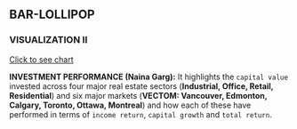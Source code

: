 ## **BAR-LOLLIPOP**

### **VISUALIZATION II**

[Click to see chart](https://nainagarg-ng.github.io/lollipopNew/)

**INVESTMENT PERFORMANCE (Naina Garg):** It highlights the `capital value` invested across four major real estate sectors (**Industrial, Office, Retail, Residential**) and six major markets (**VECTOM: Vancouver, Edmonton, Calgary, Toronto, Ottawa, Montreal**) and how each of these have performed in terms of `income return`, `capital growth` and `total return`.
